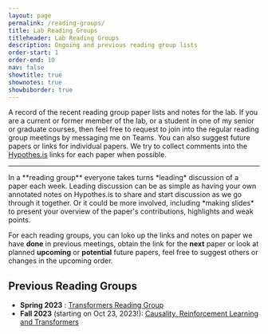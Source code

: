 ```yaml
---
layout: page
permalink: /reading-groups/
title: Lab Reading Groups
titleheader: Lab Reading Groups
description: Ongoing and previous reading group lists
order-start: 1
order-end: 10
nav: false
showtitle: true
shownotes: true
showbiborder: true
---
```


A record of the recent reading group paper lists and notes for the lab. If you are a current or former member of the lab, or a student in one of my senior or graduate courses, then feel free to request to join into the regular reading group meetings by messaging me on Teams. You can also suggest future papers or links for individual papers. We try to collect comments into the [Hypothes.is](http://hypothes.is) links for each paper when possible.

<hr/>
In a **reading group** everyone takes turns *leading* discussion of a paper each week. Leading discussion can be as simple as having your own annotated notes on Hypothes.is to share and start discussion as we go through it together. Or it could be more involved, including *making slides* to present your overview of the paper's contributions, highlights and weak points.

For each reading groups, you can loko up the links and notes on paper we have **done** in previous meetings, obtain the link for the **next** paper or look at planned **upcoming** or **potential** future papers, feel free to suggest others or changes in the upcoming order.

## Previous Reading Groups
- **Spring 2023** : [Transformers Reading Group](/rdgrp-s23/)
- **Fall 2023** (starting on Oct 23, 2023!): [Causality, Reinforcement Learning and Transformers](/rdgrp-f23/)



